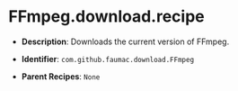 # FFmpeg.download.recipe

- **Description**: Downloads the current version of FFmpeg.

- **Identifier**: `com.github.faumac.download.FFmpeg`

- **Parent Recipes**: `None`

